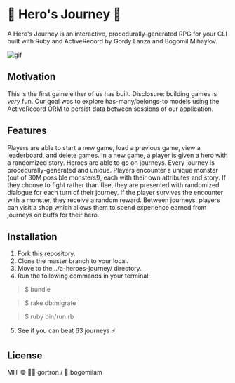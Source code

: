 # 👻 Hero's Journey 👻

A Hero's Journey is an interactive, procedurally-generated RPG for your CLI built with Ruby and ActiveRecord by Gordy Lanza and Bogomil Mihaylov. 

![gif](https://media.giphy.com/media/SXyLsxLK01bWbxVqys/giphy.gif)


## Motivation

This is the first game either of us has built. Disclosure: building games is *very* fun. Our goal was to explore has-many/belongs-to models using the ActiveRecord ORM to persist data between sessions of our application. 

## Features

Players are able to start a new game, load a previous game, view a leaderboard, and delete games. In a new game, a player is given a hero with a randomized story. Heroes are able to go on journeys. Every journey is procedurally-generated and unique. Players encounter a unique monster (out of 30M possible monsters!), each with their own attributes and story. If they choose to fight rather than flee, they are presented with randomized dialogue for each turn of their journey. If the player survives the encounter with a monster, they receive a random reward. Between journeys, players can visit a shop which allows them to spend experience earned from journeys on buffs for their hero.

## Installation

1. Fork this repository.
2. Clone the master branch to your local.
3. Move to the ../a-heroes-journey/ directory.
4. Run the following commands in your terminal:

> $ bundle

> $ rake db:migrate

> $ ruby bin/run.rb

5. See if you can beat 63 journeys ⚡

## License

MIT ©  👨‍🎨 gortron / 👷 bogomilam
